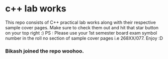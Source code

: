 # c++ lab works
This repo consists of C++ practical lab works along with their respective sample cover pages. Make sure to check them out and hit that star button on your top right :)
PS : Please use your 1st semester board exam symbol number in the roll no section of sample cover pages i.e 268XX/077. Enjoy :D
### Bikash joined the repo woohoo.